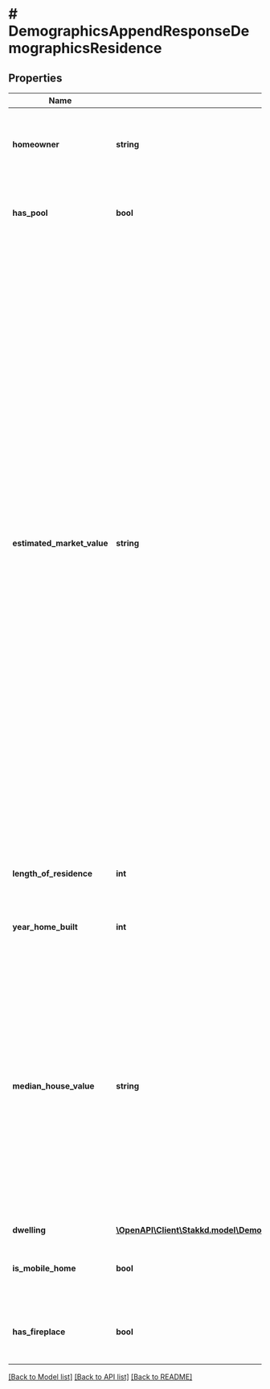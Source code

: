 # # DemographicsAppendResponseDemographicsResidence

## Properties

Name | Type | Description | Notes
------------ | ------------- | ------------- | -------------
**homeowner** | **string** | Indicates whether the person is the owner or a tenant of the residence. | [optional]
**has_pool** | **bool** | Indicates whether the residence is flagged as having a pool. | [optional]
**estimated_market_value** | **string** | The estimated market value of the residence, where A &#x3D; $1, 000 - $24, 999; B &#x3D; $25, 000 - $49, 999; C &#x3D; $50, 000 - $74, 999; D &#x3D; $75, 000 - $99, 999; E &#x3D; $100, 000 - $124, 999; F &#x3D; $125, 000 - $149, 999; G &#x3D; $150, 000 - $174, 999; H &#x3D; $175, 000 - $199, 999; I &#x3D; $200, 000 - $224, 999; J &#x3D; $225, 000 - $249, 999; K &#x3D; $250, 000 - $274, 999; L &#x3D; $275, 000 - $299, 999; M &#x3D; $300, 000 - $349, 999; N &#x3D; $350, 000 - $399, 999; O &#x3D; $400, 000 - $449, 999; P &#x3D; $450, 000 - $499, 999; Q &#x3D; $500, 000 - $749, 999; R &#x3D; $750, 000 - $999, 999; S &#x3D; &gt; $999,999. | [optional]
**length_of_residence** | **int** | The number of years the person has lived at the residence. | [optional]
**year_home_built** | **int** | The year the residence was built. | [optional]
**median_house_value** | **string** | The median value of the residence, where A &#x3D; &lt; $50, 000; B &#x3D; $50, 000 - $99, 999; C &#x3D; $100, 000 - $149, 999; D &#x3D; $150, 000 - $249, 999; E &#x3D; $250, 000 - $349, 999; F &#x3D; $350, 000 - $499, 999; G &#x3D; $500, 000 - $749, 999; H &#x3D; $750, 000 - $999, 999; I &#x3D; &gt; $999,999. | [optional]
**dwelling** | [**\OpenAPI\Client\Stakkd.model\DemographicsAppendResponseDemographicsResidenceDwelling**](DemographicsAppendResponseDemographicsResidenceDwelling.md) |  | [optional]
**is_mobile_home** | **bool** | Indicates whether the residence is flagged as a mobile home. | [optional]
**has_fireplace** | **bool** | Indicates whether the residence is flagged as having a fireplace. | [optional]

[[Back to Model list]](../../README.md#models) [[Back to API list]](../../README.md#endpoints) [[Back to README]](../../README.md)
